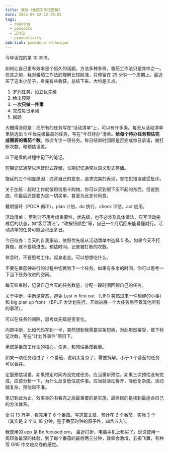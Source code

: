 ```yaml
---
title: 我读《番茄工作法图解》
date: 2022-06-22 22:28:01
tags:
  - reading
  - pomodoro
  - 工作法
  - productivity
abbrlink: pomodoro-technique
---
```


今年读完的第 10 本书。

如何让自己更有效率是个恒久的话题，方法多种多样，番茄工作法只是其中之一。在这之前，我对番茄工作法的理解比较肤浅，只停留在 25 分钟一个周期上。最近买了这本小册子，看完有些收获，总结下来，大约是五点。

1. 罗列任务，设立优先级
2. 给出预期
3. **一次只做一件事**
4. 完成每日承诺
5. 回顾

大概得流程是：把所有的任务写在“活动清单”上，可以有许多条。每天从活动清单里挑选出 5 件优先级最高的任务，写在“今日待办”清单。**给每个待办任务预估完成需要的番茄个数**。每次专注一项任务。每日结束时回顾是否完成每日承诺，被打断次数，和预估误差。

以下是看的过程中记下的笔记。

短期记忆通常以声音形式存储，长期记忆通常以语义形式存储。

拖延的三个明显原因：违背自己的意志，追求完美的表现，害怕犯错误或受批评。

关于加班：超时工作就像用信用卡购物，你可以买到眼下买不起的东西，但说到底，你最后还是要为这一切买单，甚至为此支付利息。

戴明循环（PDCA 循环），plan 计划，do 执行，check 评估，act 应用。

活动清单： 罗列时不用考虑重要性，优先级，也不必涉及具体做法，只写活动完成后的状态，如“客厅清洁”，“改按钮颜色”等，自己一个月后回来能看懂就行。活动清单的任务可能会积压多日。

今日待办：当天的自我承诺，依照优先级从活动清单中选择 5 条。如果今天不打算做，就不要填进去。预估时间。记录被打断的次数。

休息时，不要思考工作。起身走走。可以想想吃什么。

不要在番茄钟进行的过程中切换到下一个任务。如果有多余的时间，你可以思考一下当下任务改进的空间。

每天结束时，记录自己今天的任务数量，分配一段时间回顾自己的任务。

关于中断，中断是常态，避免 Last in first out （LIFO 突然进来一件琐碎的小事）和 big plan up front （BPUF 大计划先行，开始进展一个大任务后不管其他所有的事项）。

可以在任务的间隙，思考优先级是否变化。

内部中断，比如代码写到一半，突然想到我需要买条短裤，对此坦然接受，做下标记次数，写在“计划外事件”项目下。

承诺是番茄工作法的核心。任务，和预估番茄数量。

如果一项任务超过了 7 个番茄，说明太复杂了，需要拆解。小于 1 个番茄的任务可以合并。

定量预估误差，如果预定时间内没完成任务，应当重新预估。如果三次预估没有完成，应该分析一下，为什么反复低估这件事。应当将活动拆开，降低复杂度。活动越复杂，预估越不准。

笔记到此为止，效率类的书看完之后最重要的是实施，最终目的是找到最适合自己的方法体系。

全书 13 万字，看完用了 6 个番茄。写这篇文章，预计花 2 个番茄，实际 3 个（其实是 2 个又 10 分钟，鉴于番茄时钟的原子性，四舍五入）。

我使用的 app 是 Be focused pro， 最近打折，电脑手机上都买了。说说使用一周印象最深的体验，到了每个番茄的最后两三分钟，效率会激增，五指飞舞，有种写 GRE 作文临交卷的感觉。
